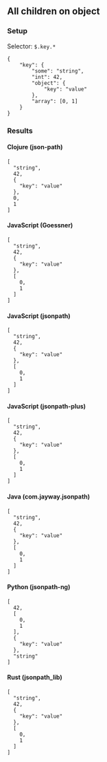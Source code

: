 ## All children on object

### Setup
Selector: `$.key.*`

    {
        "key": {
            "some": "string",
            "int": 42,
            "object": {
                "key": "value"
            },
            "array": [0, 1]
        }
    }

### Results
#### Clojure (json-path)

    [
      "string", 
      42, 
      {
        "key": "value"
      }, 
      0, 
      1
    ]

#### JavaScript (Goessner)

    [
      "string", 
      42, 
      {
        "key": "value"
      }, 
      [
        0, 
        1
      ]
    ]

#### JavaScript (jsonpath)

    [
      "string", 
      42, 
      {
        "key": "value"
      }, 
      [
        0, 
        1
      ]
    ]

#### JavaScript (jsonpath-plus)

    [
      "string", 
      42, 
      {
        "key": "value"
      }, 
      [
        0, 
        1
      ]
    ]

#### Java (com.jayway.jsonpath)

    [
      "string", 
      42, 
      {
        "key": "value"
      }, 
      [
        0, 
        1
      ]
    ]

#### Python (jsonpath-ng)

    [
      42, 
      [
        0, 
        1
      ], 
      {
        "key": "value"
      }, 
      "string"
    ]

#### Rust (jsonpath_lib)

    [
      "string", 
      42, 
      {
        "key": "value"
      }, 
      [
        0, 
        1
      ]
    ]

